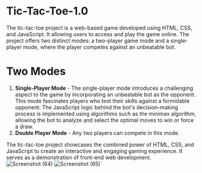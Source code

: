 # Tic-Tac-Toe-1.0

The tic-tac-toe project is a web-based game developed using HTML, CSS, and JavaScript. It allowing users to access and play the game online. The project offers two distinct modes: a two-player game mode and a single-player mode, where the player competes against an unbeatable bot.

# Two Modes

1. **Single-Player Mode** - The single-player mode introduces a challenging aspect to the game by incorporating an unbeatable bot as the opponent. This mode fascinates players who test their skills against a formidable opponent. The JavaScript logic behind the bot's decision-making process is implemented using algorithms such as the minimax algorithm, allowing the bot to analyze and select the optimal moves to win or force a draw.
2. **Double Player Mode** - Any two players can compete in this mode.

The tic-tac-toe project showcases the combined power of HTML, CSS, and JavaScript to create an interactive and engaging gaming experience. It serves as a demonstration of front-end web development.
![Screenshot (64)](https://github.com/Lavkus24/Tic-Tac-Toe/assets/106608679/842d2c69-1870-4ef6-9931-235dcc6b9278)
![Screenshot (65)](https://github.com/Lavkus24/Tic-Tac-Toe/assets/106608679/d9456ac8-a70f-4100-b032-9a282afa2565)

